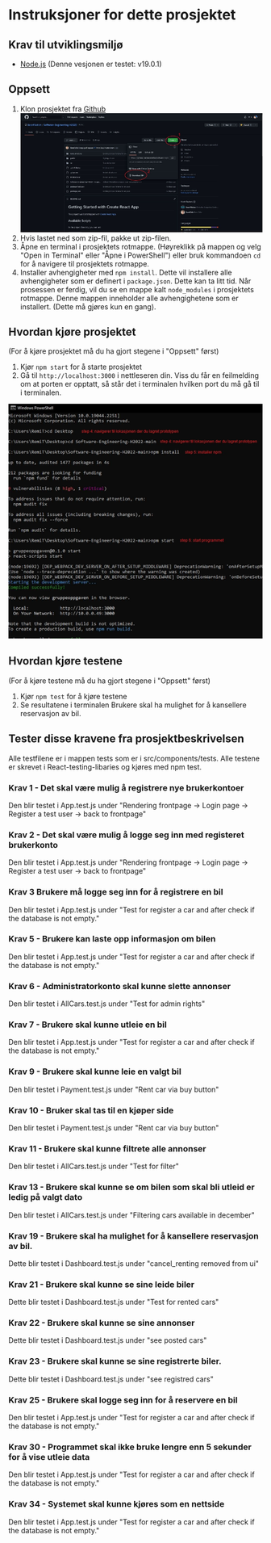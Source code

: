 <!-- Instructions for this project -->
# Instruksjoner for dette prosjektet

## Krav til utviklingsmiljø

* [Node.js](https://nodejs.org/en/) (Denne vesjonen er testet: v19.0.1)

## Oppsett

1. Klon prosjektet fra [Github](https://github.com/Bass4Nation/Software-Engineering-H2022)
![Last ned fra github som zip](https://github.com/Bass4Nation/Software-Engineering-H2022/blob/main/README%20IMAGES/Github%20download.png?raw=true)
2. Hvis lastet ned som zip-fil, pakke ut zip-filen.
3. Åpne en terminal i prosjektets rotmappe. (Høyreklikk på mappen og velg "Open in Terminal" eller "Åpne i PowerShell") eller bruk kommandoen `cd` for å navigere til prosjektets rotmappe.
4. Installer avhengigheter med `npm install`. Dette vil installere alle avhengigheter som er definert i `package.json`. Dette kan ta litt tid. Når prosessen er ferdig, vil du se en mappe kalt `node_modules` i prosjektets rotmappe. Denne mappen inneholder alle avhengighetene som er installert. (Dette må gjøres kun en gang).

## Hvordan kjøre prosjektet
(For å kjøre prosjektet må du ha gjort stegene i "Oppsett" først)
1. Kjør `npm start` for å starte prosjektet
2. Gå til `http://localhost:3000` i nettleseren din. Viss du får en feilmelding om at porten er opptatt, så står det i terminalen hvilken port du må gå til i terminalen.

![CMD instrukser](https://github.com/Bass4Nation/Software-Engineering-H2022/blob/main/README%20IMAGES/PowerShell%20instrukser.png?raw=true)


## Hvordan kjøre testene
(For å kjøre testene må du ha gjort stegene i "Oppsett" først)
1. Kjør `npm test` for å kjøre testene
2. Se resultatene i terminalen
Brukere skal ha mulighet for å kansellere reservasjon av bil.   


## Tester disse kravene fra prosjektbeskrivelsen
Alle testfilene er i mappen tests som er i src/components/tests. Alle testene er skrevet i React-testing-libaries og kjøres med npm test.

### Krav 1 - Det skal være mulig å registrere nye brukerkontoer 
Den blir testet i App.test.js under "Rendering frontpage &rarr; Login page &rarr; Register a test user &rarr; back to frontpage"

### Krav 2 - Det skal være mulig å logge seg inn med registeret brukerkonto
Den blir testet i App.test.js under "Rendering frontpage &rarr; Login page &rarr; Register a test user &rarr; back to frontpage"

### Krav 3 Brukere må logge seg inn for å registrere en bil
Den blir testet i App.test.js under "Test for register a car and after check if the database is not empty."

### Krav 5 - Brukere kan laste opp informasjon om bilen
Den blir testet i App.test.js under "Test for register a car and after check if the database is not empty."

### Krav 6 - Administratorkonto skal kunne slette annonser  
Den blir testet i AllCars.test.js under "Test for admin rights"

### Krav 7 - Brukere skal kunne utleie en bil
Den blir testet i App.test.js under "Test for register a car and after check if the database is not empty."

### Krav 9 - Brukere skal kunne leie en valgt bil
Den blir testet i Payment.test.js under "Rent car via buy button"

### Krav 10 -  Bruker skal tas til en kjøper side
Den blir testet i Payment.test.js under "Rent car via buy button"

### Krav 11 - Brukere skal kunne filtrete alle annonser 
Den blir testet i AllCars.test.js under "Test for filter"

### Krav 13 - Brukere skal kunne se om bilen som skal bli utleid er ledig på valgt dato
Den blir testet i AllCars.test.js under "Filtering cars available in december"

### Krav 19 - Brukere skal ha mulighet for å kansellere reservasjon av bil. 
Dette blir testet i Dashboard.test.js under "cancel_renting removed from ui"

### Krav 21 - Brukere skal kunne se sine leide biler 
Dette blir testet i Dashboard.test.js under "Test for rented cars" 

### Krav 22 - Brukere skal kunne se sine annonser
Dette blir testet i Dashboard.test.js under "see posted cars"

### Krav 23 - Brukere skal kunne se sine registrerte biler.
Dette blir testet i Dashboard.test.js under "see registred cars"


### Krav 25 - Brukere skal logge seg inn for å reservere en bil
Den blir testet i App.test.js under "Test for register a car and after check if the database is not empty."

### Krav 30 - Programmet skal ikke bruke lengre enn 5 sekunder for å vise utleie data
Den blir testet i App.test.js under "Test for register a car and after check if the database is not empty."

### Krav 34 - Systemet skal kunne kjøres som en nettside
Den blir testet i App.test.js under "Test for register a car and after check if the database is not empty."
